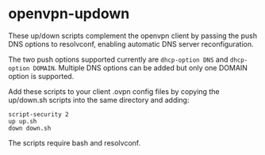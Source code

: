 # openvpn-updown

These up/down scripts complement the openvpn client by passing the push DNS options to resolvconf, enabling automatic DNS server reconfiguration.

The two push options supported currently are `dhcp-option DNS` and `dhcp-option DOMAIN`. Multiple DNS options can be added but only one DOMAIN option is supported.

Add these scripts to your client .ovpn config files by copying the up/down.sh scripts into the same directory and adding:
```
script-security 2
up up.sh
down down.sh
```

The scripts require bash and resolvconf.

